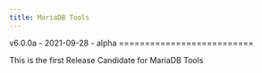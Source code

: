 ```yaml
---
title: MariaDB Tools
---
```


v6.0.0a - 2021-09-28 - alpha ==========================

This is the first Release Candidate for MariaDB Tools
